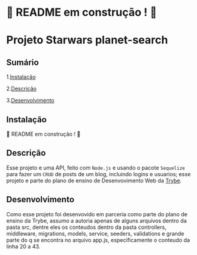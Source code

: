 # :construction: README em construção ! :construction:
<!-- Olá, Tryber!
Esse é apenas um arquivo inicial para o README do seu projeto.
É essencial que você preencha esse documento por conta própria, ok?
Não deixe de usar nossas dicas de escrita de README de projetos, e deixe sua criatividade brilhar!
:warning: IMPORTANTE: você precisa deixar nítido:
- quais arquivos/pastas foram desenvolvidos por você; 
- quais arquivos/pastas foram desenvolvidos por outra pessoa estudante;
- quais arquivos/pastas foram desenvolvidos pela Trybe.
-->
# Projeto Starwars planet-search

## Sumário

1.[Instalação](#instalação)

2.[Descrição](#descrição)

3.[Desenvolvimento](#desenvolvimento)

## Instalação <a name='instalação'></a>

:construction: README em construção ! :construction:

## Descrição <a name='descrição'></a>

Esse projeto e uma API, feito com `Ǹode.js` e usando o pacote `Sequelize` para fazer um `CRUD` de posts de um blog, incluindo logins e usuarios; esse projeto e parte do plano de ensino de Desenvovimento Web da [Trybe](https://www.betrybe.com/formacao-desenvolvimento-web).

## Desenvolvimento <a name='desenvolvimento'></a>

Como esse projeto foi desenvovido em parceria como parte do plano de ensino da Trybe, assumo a autoria apenas de alguns arquivos dentro da pasta src, dentre eles os conteudos dentro da pasta controllers, middleware, migrations, models, service, seeders, validations e grande parte do q se encontra no arquivo app.js, especificamente o conteudo da linha 20 a 43.
